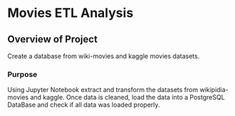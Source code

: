 # Movies ETL Analysis

## Overview of Project

Create a database from wiki-movies and kaggle movies datasets.

### Purpose

Using Jupyter Notebook extract and transform the datasets from wikipidia-movies and kaggle. Once data is cleaned, load the data into a PostgreSQL DataBase and check if all data was loaded properly.

